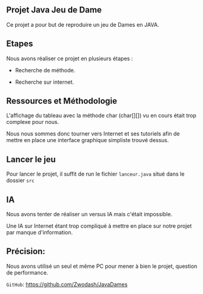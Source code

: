 ## Projet Java Jeu de Dame

Ce projet a pour but de reproduire un jeu de Dames en JAVA.


## Etapes

Nous avons réaliser ce projet en plusieurs étapes :

- Recherche de méthode.

- Recherche sur internet.


## Ressources et Méthodologie

L'affichage du tableau avec la méthode char (char[][]) vu en cours était trop complexe pour nous. 

Nous nous sommes donc tourner vers Internet et ses tutoriels afin de mettre en place une interface graphique simpliste trouvé dessus.

## Lancer le jeu

Pour lancer le projet, il suffit de run le fichier ```lanceur.java``` situé dans le dossier ```src```

## IA

Nous avons tenter de réaliser un versus IA mais c'était impossible.

Une IA sur Internet étant trop compliqué à mettre en place sur notre projet par manque d'information.

## Précision:

Nous avons utilisé un seul et même PC pour mener à bien le projet, question de performance.

```GitHub```: https://github.com/Zwodash/JavaDames